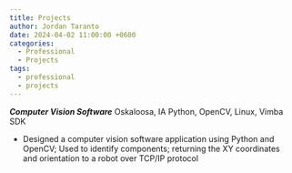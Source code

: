 ```yaml
---
title: Projects
author: Jordan Taranto
date: 2024-04-02 11:00:00 +0600
categories:
  - Professional
  - Projects
tags:
  - professional
  - projects
---
```

**_Computer Vision Software_** 
Oskaloosa, IA
Python, OpenCV, Linux, Vimba SDK
- Designed a computer vision software application using Python and OpenCV; Used to identify components; returning the XY coordinates and orientation to a robot over TCP/IP protocol